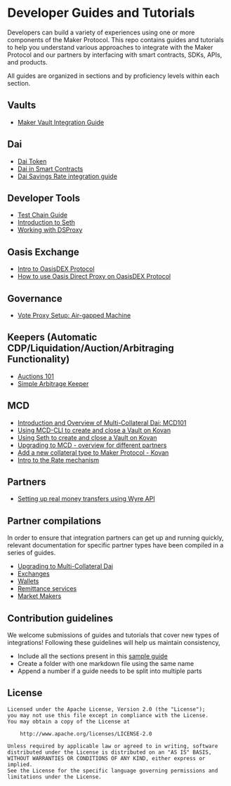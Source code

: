 # Developer Guides and Tutorials

Developers can build a variety of experiences using one or more components of the Maker Protocol. This repo contains guides and tutorials to help you understand various approaches to integrate with the Maker Protocol and our partners by interfacing with smart contracts, SDKs, APIs, and products.

All guides are organized in sections and by proficiency levels within each section.

## Vaults

* [Maker Vault Integration Guide](https://github.com/makerdao/developerguides/blob/master/vault/vault-integration-guide/vault-integration-guide.md)

## Dai

* [Dai Token](https://github.com/makerdao/developerguides/tree/master/dai/dai-token/dai-token.md)
* [Dai in Smart Contracts](https://github.com/makerdao/developerguides/tree/master/dai/dai-in-smart-contracts/README.md)
* [Dai Savings Rate integration guide](https://github.com/makerdao/developerguides/tree/master/dai/dsr-integration-guide/dsr-integration-guide-01.md)

## Developer Tools

* [Test Chain Guide](https://github.com/makerdao/developerguides/tree/master/devtools/test-chain-guide/test-chain-guide.md)
* [Introduction to Seth](https://github.com/makerdao/developerguides/tree/master/devtools/seth/seth-guide-01/seth-guide-01.md)
* [Working with DSProxy](https://github.com/makerdao/developerguides/tree/master/devtools/working-with-dsproxy/working-with-dsproxy.md)

## Oasis Exchange

* [Intro to OasisDEX Protocol](https://github.com/makerdao/developerguides/tree/master/Oasis/intro-to-oasis/intro-to-oasis-maker-otc.md)
* [How to use Oasis Direct Proxy on OasisDEX Protocol](https://github.com/makerdao/developerguides/tree/master/Oasis/oasis-direct-proxy.md)

## Governance

* [Vote Proxy Setup: Air-gapped Machine](https://github.com/makerdao/developerguides/tree/master/governance/vote-proxy-setup-airgapped-machine/vote-proxy-setup-airgapped-machine.md)

## Keepers \(Automatic CDP/Liquidation/Auction/Arbitraging Functionality\)

* [Auctions 101](https://github.com/makerdao/developerguides/tree/master/keepers/auctions/auctions-101.md)
* [Simple Arbitrage Keeper](https://github.com/makerdao/developerguides/tree/master/keepers/simple-arbitrage-keeper/simple-arbitrage-keeper.md)

## MCD

* [Introduction and Overview of Multi-Collateral Dai: MCD101](https://github.com/makerdao/developerguides/tree/master/mcd/mcd-101/mcd-101.md)
* [Using MCD-CLI to create and close a Vault on Kovan](https://github.com/makerdao/developerguides/tree/master/mcd/mcd-cli/mcd-cli-guide-01/mcd-cli-guide-01.md)
* [Using Seth to create and close a Vault on Kovan](https://github.com/makerdao/developerguides/tree/master/mcd/mcd-seth/mcd-seth-01.md)
* [Upgrading to MCD - overview for different partners](https://github.com/makerdao/developerguides/tree/master/mcd/upgrading-to-multi-collateral-dai/upgrading-to-multi-collateral-dai.md)
* [Add a new collateral type to Maker Protocol - Kovan](https://github.com/makerdao/developerguides/tree/master/mcd/add-collateral-type-testnet/add-collateral-type-testnet.md)
* [Intro to the Rate mechanism](https://github.com/makerdao/developerguides/tree/master/mcd/intro-rate-mechanism/intro-rate-mechanism.md)

## Partners

* [Setting up real money transfers using Wyre API](https://github.com/makerdao/developerguides/tree/master/partners/wyre-guide-01/wyre-guide-01.md)

## Partner compilations

In order to ensure that integration partners can get up and running quickly, relevant documentation for specific partner types have been compiled in a series of guides.

* [Upgrading to Multi-Collateral Dai](https://github.com/makerdao/developerguides/tree/master/mcd/upgrading-to-multi-collateral-dai/cli-mcd-migration.md)
* [Exchanges](https://github.com/makerdao/developerguides/tree/master/exchanges/README.md)
* [Wallets](https://github.com/makerdao/developerguides/tree/master/wallets/README.md)
* [Remittance services](https://github.com/makerdao/developerguides/tree/master/remittance/README.md)
* [Market Makers](https://github.com/makerdao/developerguides/tree/master/market-makers/README.md)

## Contribution guidelines

We welcome submissions of guides and tutorials that cover new types of integrations! Following these guidelines will help us maintain consistency,

* Include all the sections present in this [sample guide](https://github.com/makerdao/developerguides/tree/master/sample/sample-guide-01/sample-guide-01.md)  
* Create a folder with one markdown file using the same name
* Append a number if a guide needs to be split into multiple parts

## License

```text
Licensed under the Apache License, Version 2.0 (the "License");
you may not use this file except in compliance with the License.
You may obtain a copy of the License at

    http://www.apache.org/licenses/LICENSE-2.0

Unless required by applicable law or agreed to in writing, software
distributed under the License is distributed on an "AS IS" BASIS,
WITHOUT WARRANTIES OR CONDITIONS OF ANY KIND, either express or implied.
See the License for the specific language governing permissions and
limitations under the License.
```


